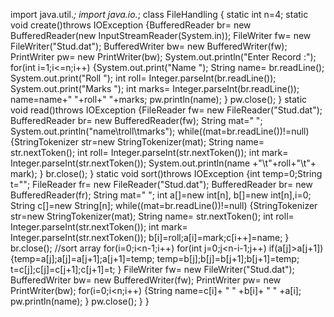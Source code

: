 import java.util.*;
import java.io.*;
 class FileHandling
{ static int n=4;
    static void create()throws IOException
    {BufferedReader br= new BufferedReader(new InputStreamReader(System.in));
     FileWriter fw= new FileWriter("Stud.dat");
     BufferedWriter bw= new BufferedWriter(fw);
     PrintWriter pw= new PrintWriter(bw);
     System.out.println("Enter Record :");
     for(int i=1;i<=n;i++)
     {System.out.print("Name ");
      String name= br.readLine();
      System.out.print("Roll ");
      int roll= Integer.parseInt(br.readLine());
      System.out.print("Marks ");
      int marks= Integer.parseInt(br.readLine());
      name=name+" "+roll+" "+marks;
      pw.println(name);
    }
    pw.close();
    }
  static void read()throws IOException
  {FileReader fw= new FileReader("Stud.dat"); 
   BufferedReader br= new BufferedReader(fw);
   String mat=" ";
   System.out.println("name\troll\tmarks");
   while((mat=br.readLine())!=null)
   {StringTokenizer str=new StringTokenizer(mat);
    String name= str.nextToken();
    int roll= Integer.parseInt(str.nextToken());
    int mark= Integer.parseInt(str.nextToken());
    System.out.println(name +"\t"+roll+"\t"+ mark);
   }
   br.close();
  }
  static void sort()throws IOException
  {int temp=0;String t="";
   FileReader fr= new FileReader("Stud.dat");
   BufferedReader br= new BufferedReader(fr);
   String mat=" ";
   int a[]=new int[n], b[]=new int[n],i=0; String c[]=new String[n];
   while((mat=br.readLine())!=null)
   {StringTokenizer str=new StringTokenizer(mat);
    String name= str.nextToken();
    int roll= Integer.parseInt(str.nextToken());
    int mark= Integer.parseInt(str.nextToken());
    b[i]=roll;a[i]=mark;c[i++]=name;
   }
   br.close();
   //sort array
   for(i=0;i<n-1;i++)
   for(int j=0;j<n-i-1;j++)
   if(a[j]>a[j+1])
   {temp=a[j];a[j]=a[j+1];a[j+1]=temp;
    temp=b[j];b[j]=b[j+1];b[j+1]=temp;
    t=c[j];c[j]=c[j+1];c[j+1]=t;
   }
   FileWriter fw= new FileWriter("Stud.dat");
   BufferedWriter bw= new BufferedWriter(fw);
   PrintWriter pw= new PrintWriter(bw);
   for(i=0;i<n;i++)
   {String name=c[i]+ " " +b[i]+ " " +a[i];
    pw.println(name);
   }
   pw.close();
}
}
